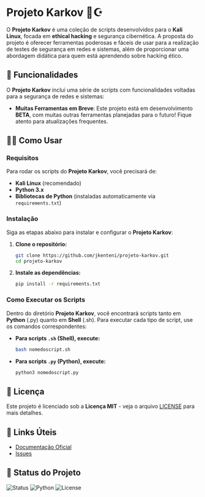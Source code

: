 # Projeto Karkov 🐉☪️

O **Projeto Karkov** é uma coleção de scripts desenvolvidos para o **Kali Linux**, focada em **ethical hacking** e segurança cibernética. A proposta do projeto é oferecer ferramentas poderosas e fáceis de usar para a realização de testes de segurança em redes e sistemas, além de proporcionar uma abordagem didática para quem está aprendendo sobre hacking ético.

## 🧰 Funcionalidades

O **Projeto Karkov** inclui uma série de scripts com funcionalidades voltadas para a segurança de redes e sistemas:

- **Muitas Ferramentas em Breve**: Este projeto está em desenvolvimento **BETA**, com muitas outras ferramentas planejadas para o futuro! Fique atento para atualizações frequentes.

## 🧑‍💻 Como Usar

### Requisitos

Para rodar os scripts do **Projeto Karkov**, você precisará de:

- **Kali Linux** (recomendado)
- **Python 3.x**
- **Bibliotecas de Python** (instaladas automaticamente via `requirements.txt`)

### Instalação

Siga as etapas abaixo para instalar e configurar o **Projeto Karkov**:

1. **Clone o repositório:**

   ```bash
   git clone https://github.com/jkenteni/projeto-karkov.git
   cd projeto-karkov
   ```

2. **Instale as dependências:**

   ```bash
   pip install -r requirements.txt
   ```

### Como Executar os Scripts

Dentro do diretório **Projeto Karkov**, você encontrará scripts tanto em **Python** (.py) quanto em **Shell** (.sh). Para executar cada tipo de script, use os comandos correspondentes:

- **Para scripts `.sh` (Shell), execute:**

   ```bash
   bash nomedoscript.sh
   ```

- **Para scripts `.py` (Python), execute:**

   ```bash
   python3 nomedoscript.py
   ```

## 📜 Licença

Este projeto é licenciado sob a **Licença MIT** - veja o arquivo [LICENSE](LICENSE) para mais detalhes.

## 🚀 Links Úteis

- [Documentação Oficial](https://github.com/jkenteni/projeto-karkov/wiki)
- [Issues](https://github.com/jkenteni/projeto-karkov/issues)

## 🏅 Status do Projeto

![Status](https://img.shields.io/badge/Status-BETA-yellow)
![Python](https://img.shields.io/badge/Python-3.x-blue)
![License](https://img.shields.io/badge/License-MIT-green)
